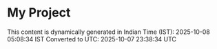 # My Project

This content is dynamically generated in Indian Time (IST): 2025-10-08 05:08:34 IST
Converted to UTC: 2025-10-07 23:38:34 UTC
